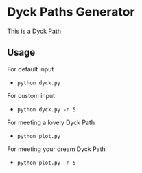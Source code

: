 # Dyck Paths Generator

[This is a Dyck Path](http://mathworld.wolfram.com/DyckPath.html)

## Usage
For default input
- `python dyck.py`

For custom input
- `python dyck.py -n 5`

For meeting a lovely Dyck Path
- `python plot.py`

For meeting your dream Dyck Path
- `python plot.py -n 5`